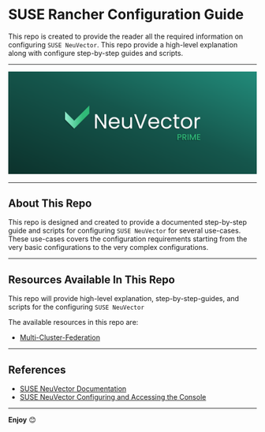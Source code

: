 # SUSE Rancher Configuration Guide

This repo is created to provide the reader all the required information on configuring `SUSE NeuVector`. This repo provide a high-level explanation along with configure step-by-step guides and scripts.

---

<p align="center">
    <img src="Images/NeuVector-Logo.png">
</p>

---

## About This Repo

This repo is designed and created to provide a documented step-by-step guide and scripts for configuring `SUSE NeuVector` for several use-cases. These use-cases covers the configuration requirements starting from the very basic configurations to the very complex configurations.

---

## Resources Available In This Repo

This repo will provide high-level explanation, step-by-step-guides, and scripts for the configuring `SUSE NeuVector` 

The available resources in this repo are:
- [Multi-Cluster-Federation](/2-Configure/NeuVector/1-Multi-Cluster-Federation/)

---

## References

- [SUSE NeuVector Documentation](https://open-docs.neuvector.com/)
- [SUSE NeuVector Configuring and Accessing the Console](https://open-docs.neuvector.com/configuration)

---

**Enjoy** :blush: